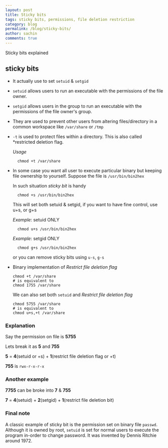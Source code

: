 ```yaml
---
layout: post
title: Sticky bits
tags: sticky bits, permissions, file deletion restriction
category: blog
permalink: /blog/sticky-bits/
author: sachin
comments: true
---
```


Sticky bits explained


## sticky bits

- It actually use to set `setuid` & `setgid`
- `setuid` allows users to run an executable with the permissions of
  the file owner.
- `setgid` allows users in the group to run an executable with the
  permissions of the file owner's group.
- They are used to prevent other users from altering files/directory
  in a common workspace like `/var/share` or `/tmp`
- `-t` is used to protect files within a directory. This is also
  called *restricted deletion flag.

     *Usage*

        chmod +t /var/share

- In some case you want all user to execute particular binary but
  keeping file ownership to yourself. Suppose the file is
  `/usr/bin/bin2hex`

    In such situation *sticky bit* is handy

        chmod +s /usr/bin/bin2hex

    This will set both setuid & setgid, if you want to have fine
    control, use u+s, or g+s

    *Example*: setuid ONLY

        chmod u+s /usr/bin/bin2hex

    *Example*: setgid ONLY

        chmod g+s /usr/bin/bin2hex

    or you can remove sticky bits using `u-s`, `g-s`

-   Binary implementation of *Restrict file deletion flag*

        chmod +t /var/share
        # is equivalent to
        chmod 1755 /var/share

    We can also set both `setuid` and *Restrict file deletion flag*

        chmod 5755 /var/share
        # is equivalent to
        chmod u+s,+t /var/share

### Explanation

   Say the permission on file is **5755**

   Lets break it as **5** and **755**

   **5** = **4**(setuid or +s) + **1**(restrict file deletion flag or +t)

   **755** is `rwx-r-x-r-x`


### Another example

   **7755** can be broke into **7** & **755**

   **7** = **4**(setuid) + **2**(setgid) + **1**(restrict file deletion bit)

### Final note

   A classic example of sticky bit is the permission set on binary
   file `passwd`. Although it is owned by root, `setuid` is set for
   normal users to execute the program in-order to change password. It
   was invented by Dennis Ritchie around 1972.
